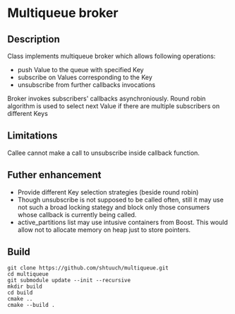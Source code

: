 # Multiqueue broker

## Description

Class implements multiqueue broker which allows following operations:
- push Value to the queue with specified Key
- subscribe on Values corresponding to the Key
- unsubscribe from further callbacks invocations

Broker invokes subscribers' callbacks asynchroniously. Round robin algorithm is used to select next Value if there are multiple subscribers on different Keys

## Limitations

Callee cannot make a call to unsubscribe inside callback function.

## Futher enhancement

- Provide different Key selection strategies (beside round robin)
- Though unsubscribe is not supposed to be called often, still it may use not such a broad locking stategy and block only those consumers whose callback is currently being called.
- active_partitions list may use intusive containers from Boost. This would allow not to allocate memory on heap just to store pointers.

## Build
```
git clone https://github.com/shtuuch/multiqueue.git
cd multiqueue
git submodule update --init --recursive
mkdir build
cd build
cmake ..
cmake --build .
```
